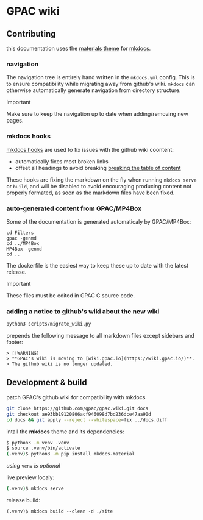 # GPAC wiki

## Contributing

this documentation uses the [materials theme](https://squidfunk.github.io/mkdocs-material/) for [mkdocs](https://www.mkdocs.org/).

### navigation

The navigation tree is entirely hand written in the `mkdocs.yml` config.
This is to ensure compatibility while migrating away from github's wiki.
`mkdocs` can otherwise automatically generate navigation from directory structure.

> [!IMPORTANT]
> Make sure to keep the navigation up to date when adding/removing new pages.

### mkdocs hooks

[mkdocs hooks](https://www.mkdocs.org/user-guide/configuration/#hooks) are used to fix issues with the github wiki coontent:
- automatically fixes most broken links
- offset all headings to avoid breaking [breaking the table of content](https://github.com/squidfunk/mkdocs-material/issues/3110)

These hooks are fixing the markdown on the fly when running `mkdocs serve` or `build`, and will be disabled to avoid encouraging producing content not properly formated, as soon as the markdown files have been fixed.


### auto-generated content from GPAC/MP4Box

Some of the documentation is generated automaticaly by GPAC/MP4Box:
```
cd Filters
gpac -genmd
cd ../MP4Box
MP4Box -genmd
cd ..
```
The dockerfile is the easiest way to keep these up to date with the latest release.

> [!IMPORTANT]
> These files must be edited in GPAC C source code. 


### adding a notice to github's wiki about the new wiki 
```bash
python3 scripts/migrate_wiki.py
```

prepends the following message to all markdown files except sidebars and footer:
```
> [!WARNING]
> **GPAC's wiki is moving to [wiki.gpac.io](https://wiki.gpac.io/)**.
> The github wiki is no longer updated.
```


## Development & build

patch GPAC's github wiki for compatibility with mkdocs
```bash
git clone https://github.com/gpac/gpac.wiki.git docs
git checkout ae93bb19120806acf946098d7bd236dce47aa90d
cd docs && git apply --reject --whitespace=fix ../docs.diff
```

intall the **mkdocs** theme and its dependencies:
```bash
$ python3 -m venv .venv 
$ source .venv/bin/activate
(.venv)$ python3 -m pip install mkdocs-material
```
*using* `venv` *is optional*

live preview localy:
```bash
(.venv)$ mkdocs serve
```

release build:
```
(.venv)$ mkdocs build --clean -d ./site
```
